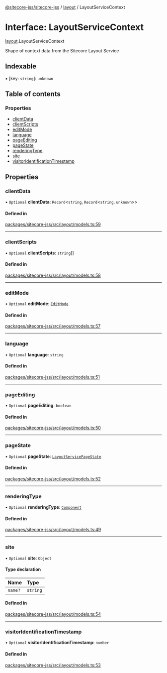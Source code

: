 [@sitecore-jss/sitecore-jss](../README.md) / [layout](../modules/layout.md) / LayoutServiceContext

# Interface: LayoutServiceContext

[layout](../modules/layout.md).LayoutServiceContext

Shape of context data from the Sitecore Layout Service

## Indexable

▪ [key: `string`]: `unknown`

## Table of contents

### Properties

- [clientData](layout.LayoutServiceContext.md#clientdata)
- [clientScripts](layout.LayoutServiceContext.md#clientscripts)
- [editMode](layout.LayoutServiceContext.md#editmode)
- [language](layout.LayoutServiceContext.md#language)
- [pageEditing](layout.LayoutServiceContext.md#pageediting)
- [pageState](layout.LayoutServiceContext.md#pagestate)
- [renderingType](layout.LayoutServiceContext.md#renderingtype)
- [site](layout.LayoutServiceContext.md#site)
- [visitorIdentificationTimestamp](layout.LayoutServiceContext.md#visitoridentificationtimestamp)

## Properties

### clientData

• `Optional` **clientData**: `Record`\<`string`, `Record`\<`string`, `unknown`\>\>

#### Defined in

[packages/sitecore-jss/src/layout/models.ts:59](https://github.com/Sitecore/jss/blob/417153890/packages/sitecore-jss/src/layout/models.ts#L59)

___

### clientScripts

• `Optional` **clientScripts**: `string`[]

#### Defined in

[packages/sitecore-jss/src/layout/models.ts:58](https://github.com/Sitecore/jss/blob/417153890/packages/sitecore-jss/src/layout/models.ts#L58)

___

### editMode

• `Optional` **editMode**: [`EditMode`](../enums/layout.EditMode.md)

#### Defined in

[packages/sitecore-jss/src/layout/models.ts:57](https://github.com/Sitecore/jss/blob/417153890/packages/sitecore-jss/src/layout/models.ts#L57)

___

### language

• `Optional` **language**: `string`

#### Defined in

[packages/sitecore-jss/src/layout/models.ts:51](https://github.com/Sitecore/jss/blob/417153890/packages/sitecore-jss/src/layout/models.ts#L51)

___

### pageEditing

• `Optional` **pageEditing**: `boolean`

#### Defined in

[packages/sitecore-jss/src/layout/models.ts:50](https://github.com/Sitecore/jss/blob/417153890/packages/sitecore-jss/src/layout/models.ts#L50)

___

### pageState

• `Optional` **pageState**: [`LayoutServicePageState`](../enums/layout.LayoutServicePageState.md)

#### Defined in

[packages/sitecore-jss/src/layout/models.ts:52](https://github.com/Sitecore/jss/blob/417153890/packages/sitecore-jss/src/layout/models.ts#L52)

___

### renderingType

• `Optional` **renderingType**: [`Component`](../enums/layout.RenderingType.md#component)

#### Defined in

[packages/sitecore-jss/src/layout/models.ts:49](https://github.com/Sitecore/jss/blob/417153890/packages/sitecore-jss/src/layout/models.ts#L49)

___

### site

• `Optional` **site**: `Object`

#### Type declaration

| Name | Type |
| :------ | :------ |
| `name?` | `string` |

#### Defined in

[packages/sitecore-jss/src/layout/models.ts:54](https://github.com/Sitecore/jss/blob/417153890/packages/sitecore-jss/src/layout/models.ts#L54)

___

### visitorIdentificationTimestamp

• `Optional` **visitorIdentificationTimestamp**: `number`

#### Defined in

[packages/sitecore-jss/src/layout/models.ts:53](https://github.com/Sitecore/jss/blob/417153890/packages/sitecore-jss/src/layout/models.ts#L53)
